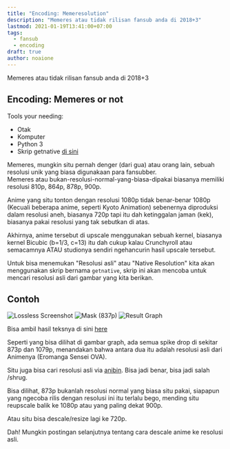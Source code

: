 ```yaml
---
title: "Encoding: Memeresolution"
description: "Memeres atau tidak rilisan fansub anda di 2018+3"
lastmod: 2021-01-19T13:41:00+07:00
tags:
  - fansub
  - encoding
draft: true
author: noaione
---
```


Memeres atau tidak rilisan fansub anda di 2018+3

<!--more-->

## Encoding: Memeres or not

Tools your needing:

- Otak
- Komputer
- Python 3
- Skrip getnative [di sini](https://p.n4o.xyz/files/getnative.zip)

Memeres, mungkin situ pernah denger (dari gua) atau orang lain, sebuah resolusi unik yang biasa digunakaan para fansubber.<br />
Memeres atau bukan-resolusi-normal-yang-biasa-dipakai biasanya memiliki resolusi 810p, 864p, 878p, 900p.

Anime yang situ tonton dengan resolusi 1080p tidak benar-benar 1080p (Kecuali beberapa anime, seperti Kyoto Animation) sebenernya diproduksi dalam resolusi
aneh, biasanya 720p tapi itu dah ketinggalan jaman (kek), biasanya pakai resolusi yang tak sebutkan di atas.

Akhirnya, anime tersebut di upscale menggunakan sebuah kernel, biasanya kernel Bicubic (b=1/3, c=13) itu dah cukup kalau Crunchyroll atau semacamnya ATAU studionya sendiri ngehancurin hasil upscale tersebut.

Untuk bisa menemukan "Resolusi asli" atau "Native Resolution" kita akan menggunakan skrip bernama `getnative`, skrip ini akan mencoba untuk mencari resolusi asli dari gambar yang kita berikan.

## Contoh

![Lossless Screenshot](https://puu.sh/Czyft/1d326cc4c5.png)
![Mask (837p)](https://puu.sh/Czymp/e33e8f3b5e.png)
![Result Graph](https://puu.sh/Czyn6/d290793cb6.png)

Bisa ambil hasil teksnya di sini [here](https://puu.sh/Czylk/a2451b6ed9.txt)

Seperti yang bisa dilihat di gambar graph, ada semua spike drop di sekitar 873p dan 1079p, menandakan bahwa antara dua itu adalah resolusi asli dari Animenya (Eromanga Sensei OVA).

Situ juga bisa cari resolusi asli via [anibin](http://anibin.blogspot.com/). Bisa jadi benar, bisa jadi salah /shrug.

Bisa dilihat, 873p bukanlah resolusi normal yang biasa situ pakai, siapapun yang ngecoba rilis dengan resolusi ini itu terlalu bego, mending situ reupscale balik ke 1080p atau yang paling dekat 900p.

Atau situ bisa descale/resize lagi ke 720p.

Dah! Mungkin postingan selanjutnya tentang cara descale anime ke resolusi asli.

